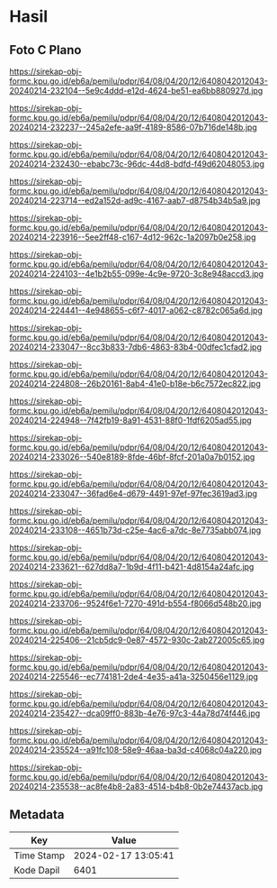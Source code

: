 # Hasil

## Foto C Plano

https://sirekap-obj-formc.kpu.go.id/eb6a/pemilu/pdpr/64/08/04/20/12/6408042012043-20240214-232104--5e9c4ddd-e12d-4624-be51-ea6bb880927d.jpg

https://sirekap-obj-formc.kpu.go.id/eb6a/pemilu/pdpr/64/08/04/20/12/6408042012043-20240214-232237--245a2efe-aa9f-4189-8586-07b716de148b.jpg

https://sirekap-obj-formc.kpu.go.id/eb6a/pemilu/pdpr/64/08/04/20/12/6408042012043-20240214-232430--ebabc73c-96dc-44d8-bdfd-f49d62048053.jpg

https://sirekap-obj-formc.kpu.go.id/eb6a/pemilu/pdpr/64/08/04/20/12/6408042012043-20240214-223714--ed2a152d-ad9c-4167-aab7-d8754b34b5a9.jpg

https://sirekap-obj-formc.kpu.go.id/eb6a/pemilu/pdpr/64/08/04/20/12/6408042012043-20240214-223916--5ee2ff48-c167-4d12-962c-1a2097b0e258.jpg

https://sirekap-obj-formc.kpu.go.id/eb6a/pemilu/pdpr/64/08/04/20/12/6408042012043-20240214-224103--4e1b2b55-099e-4c9e-9720-3c8e948accd3.jpg

https://sirekap-obj-formc.kpu.go.id/eb6a/pemilu/pdpr/64/08/04/20/12/6408042012043-20240214-224441--4e948655-c6f7-4017-a062-c8782c065a6d.jpg

https://sirekap-obj-formc.kpu.go.id/eb6a/pemilu/pdpr/64/08/04/20/12/6408042012043-20240214-233047--8cc3b833-7db6-4863-83b4-00dfec1cfad2.jpg

https://sirekap-obj-formc.kpu.go.id/eb6a/pemilu/pdpr/64/08/04/20/12/6408042012043-20240214-224808--26b20161-8ab4-41e0-b18e-b6c7572ec822.jpg

https://sirekap-obj-formc.kpu.go.id/eb6a/pemilu/pdpr/64/08/04/20/12/6408042012043-20240214-224948--7f42fb19-8a91-4531-88f0-1fdf6205ad55.jpg

https://sirekap-obj-formc.kpu.go.id/eb6a/pemilu/pdpr/64/08/04/20/12/6408042012043-20240214-233026--540e8189-8fde-46bf-8fcf-201a0a7b0152.jpg

https://sirekap-obj-formc.kpu.go.id/eb6a/pemilu/pdpr/64/08/04/20/12/6408042012043-20240214-233047--36fad6e4-d679-4491-97ef-97fec3619ad3.jpg

https://sirekap-obj-formc.kpu.go.id/eb6a/pemilu/pdpr/64/08/04/20/12/6408042012043-20240214-233108--4651b73d-c25e-4ac6-a7dc-8e7735abb074.jpg

https://sirekap-obj-formc.kpu.go.id/eb6a/pemilu/pdpr/64/08/04/20/12/6408042012043-20240214-233621--627dd8a7-1b9d-4f11-b421-4d8154a24afc.jpg

https://sirekap-obj-formc.kpu.go.id/eb6a/pemilu/pdpr/64/08/04/20/12/6408042012043-20240214-233706--9524f6e1-7270-491d-b554-f8066d548b20.jpg

https://sirekap-obj-formc.kpu.go.id/eb6a/pemilu/pdpr/64/08/04/20/12/6408042012043-20240214-225406--21cb5dc9-0e87-4572-930c-2ab272005c65.jpg

https://sirekap-obj-formc.kpu.go.id/eb6a/pemilu/pdpr/64/08/04/20/12/6408042012043-20240214-225546--ec774181-2de4-4e35-a41a-3250456e1129.jpg

https://sirekap-obj-formc.kpu.go.id/eb6a/pemilu/pdpr/64/08/04/20/12/6408042012043-20240214-235427--dca09ff0-883b-4e76-97c3-44a78d74f446.jpg

https://sirekap-obj-formc.kpu.go.id/eb6a/pemilu/pdpr/64/08/04/20/12/6408042012043-20240214-235524--a91fc108-58e9-46aa-ba3d-c4068c04a220.jpg

https://sirekap-obj-formc.kpu.go.id/eb6a/pemilu/pdpr/64/08/04/20/12/6408042012043-20240214-235538--ac8fe4b8-2a83-4514-b4b8-0b2e74437acb.jpg


## Metadata

| Key        | Value               |
| ---------- | ------------------- |
| Time Stamp | 2024-02-17 13:05:41 |
| Kode Dapil | 6401                |



